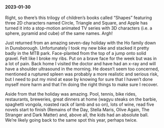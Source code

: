 #### 2023-01-30

Right, so there’s this trilogy of children’s books called “Shapes” featuring three 2D characters named Circle, Triangle and Square, and Apple has turned it into a stop-motion animated TV series with 3D characters (i.e. a sphere, pyramid and cube) of the same names. Argh!

Just returned from an amazing seven-day holiday with the Ho family down in Dunsborough. Unfortunately I took my new bike and stacked it pretty badly in the MTB park. Face-planted from the top of a jump onto solid gravel. Felt like I broke my ribs. Put on a brave face for the week but was in a lot of pain. Back home I visited the doctor and have had an x-ray and will have a shoulder ultrasound in the morning. He doesn’t seem too concerned, mentioned a ruptured spleen was probably a more realistic and serious risk, but I need to put my mind at ease by knowing for sure that I haven’t done myself more harm and that I’m doing the right things to make sure I recover.

Aside from that the holiday was amazing. Pool, tennis, bike rides, restaurants, breweries, great dinners at home (wagyu steaks on the barbie, spaghetti vongola, roasted rack of lamb and so on), lots of wine, read five novels start to finish (Remains of the Day, Stella Maris, Olive Again, The Stranger and Dark Matter) and, above all, the kids had an absolute ball. We’re likely going back to the same spot this year, perhaps twice.